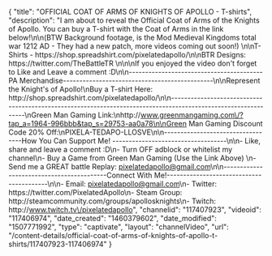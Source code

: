 {
    "title": "OFFICIAL COAT OF ARMS OF KNIGHTS OF APOLLO - T-shirts",
    "description": "I am about to reveal the Official Coat of Arms of the Knights of Apollo.  You can buy a T-shirt with the Coat of Arms in the link below!\n\n(BTW Background footage, is the Mod Medieval Kingdoms total war 1212 AD - They had a new patch, more videos coming out soon!) \n\nT-Shirts - https:\/\/shop.spreadshirt.com\/pixelatedapollo\/\n\nBTR Designs: https:\/\/twitter.com\/TheBattleTR \n\n\nIf you enjoyed the video don't forget to Like and Leave a comment :D\n\n-----------------------------------------PA Merchandise----------------------------------------------\n\nRepresent the Knight's of Apollo!\nBuy a T-shirt Here: http:\/\/shop.spreadshirt.com\/pixelatedapollo\/\n\n---------------------------------------------------------------------------------------------------------------\nGreen Man Gaming Link:\nhttp:\/\/www.greenmangaming.com\/?tap_a=1964-996bbb&tap_s=29753-aa0a78\n\nGreen Man Gaming Discount Code 20% Off:\nPIXELA-TEDAPO-LLOSVE\n\n----------------------------------How You Can Support Me! -----------------------------------\n\n- Like, share and leave a comment :D\n- Turn OFF adblock or whitelist my channel\n- Buy a Game from Green Man Gaming (Use the Link Above) \n- Send me a GREAT battle Replay: pixelatedapollo@gmail.com\n\n------------------------------------------Connect With Me!-----------------------------------------\n\n- Email: pixelatedapollo@gmail.com\n- Twitter: https:\/\/twitter.com\/PixelatedApollo\n- Steam Group:  http:\/\/steamcommunity.com\/groups\/apollosknights\n- Twitch: http:\/\/www.twitch.tv\/pixelatedapollo",
    "channelid": "117407923",
    "videoid": "117406974",
    "date_created": "1460379602",
    "date_modified": "1507771992",
    "type": "captivate",
    "layout": "channelVideo",
    "url": "\/content-details\/official-coat-of-arms-of-knights-of-apollo-t-shirts\/117407923-117406974"
}